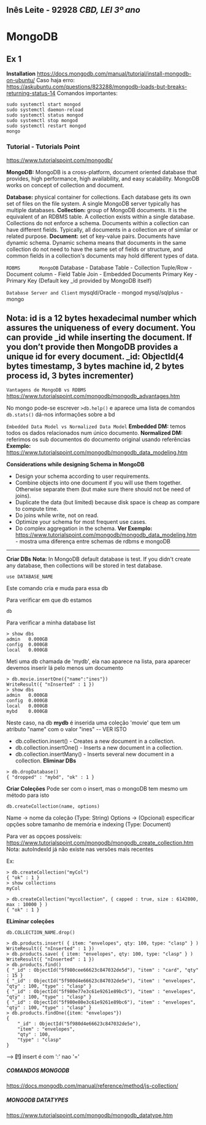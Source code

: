 **Inês Leite - 92928**
*CBD, LEI 3º ano*   
---

# MongoDB

## Ex 1

**Installation**
https://docs.mongodb.com/manual/tutorial/install-mongodb-on-ubuntu/
Caso haja erro: https://askubuntu.com/questions/823288/mongodb-loads-but-breaks-returning-status-14
Comandos importantes:
```
sudo systemctl start mongod
sudo systemctl daemon-reload
sudo systemctl status mongod
sudo systemctl stop mongod
sudo systemctl restart mongod
mongo
```

### Tutorial - Tutorials Point
https://www.tutorialspoint.com/mongodb/

**MongoDB:** MongoDB is a cross-platform, document oriented database that provides, high performance, high availability, and easy scalability. MongoDB works on concept of collection and document.

**Database:** physical container for collections. Each database gets its own set of files on the file system. A single MongoDB server typically has multiple databases.
**Collection:** group of MongoDB documents. It is the equivalent of an RDBMS table. A collection exists within a single database. Collections do not enforce a schema. Documents within a collection can have different fields. Typically, all documents in a collection are of similar or related purpose.
**Document:** set of key-value pairs. Documents have dynamic schema. Dynamic schema means that documents in the same collection do not need to have the same set of fields or structure, and common fields in a collection's documents may hold different types of data.

`RDBMS 	     MongoDB`
  Database 	- 	Database
  Table 	- 	Collection
  Tuple/Row 	- 	Document
  column 	-	Field
  Table Join 	-	Embedded Documents
  Primary Key 	-	Primary Key (Default key _id provided by MongoDB itself)

`Database Server and Client`
mysqld/Oracle 	- 	mongod
mysql/sqlplus 	-	mongo

**Nota:** id is a 12 bytes hexadecimal number which assures the uniqueness of every document. You can provide _id while inserting the document. If you don’t provide then MongoDB provides a unique id for every document. _id: ObjectId(4 bytes timestamp, 3 bytes machine id, 2 bytes process id, 3 bytes incrementer)
---
`Vantagens de MongoDB vs RDBMS`
https://www.tutorialspoint.com/mongodb/mongodb_advantages.htm

No mongo pode-se escrever `>db.help()` e aparece uma lista de comandos
`db.stats()` dá-nos informações sobre a bd


`Embedded Data Model vs Normalized Data Model`
**Embedded DM:** temos todos os dados relacionados num único documento.
**Normalized DM:** referimos os sub documentos do documento original usando referências
**Exemplo:** https://www.tutorialspoint.com/mongodb/mongodb_data_modeling.htm

**Considerations while designing Schema in MongoDB**
- Design your schema according to user requirements.
- Combine objects into one document if you will use them together. Otherwise separate them (but make sure there should not be need of joins).
- Duplicate the data (but limited) because disk space is cheap as compare to compute time.
- Do joins while write, not on read.
- Optimize your schema for most frequent use cases.
- Do complex aggregation in the schema.
**Ver Exemplo:** https://www.tutorialspoint.com/mongodb/mongodb_data_modeling.htm - mostra uma diferença entre schemas de rdbms e mongoDB
---
**Criar DBs**
**Nota:** In MongoDB default database is test. If you didn't create any database, then collections will be stored in test database.
```
use DATABASE_NAME
```
Este comando cria e muda para essa db

Para verificar em que db estamos
```
db
```
Para verificar a minha database list
```
> show dbs
admin   0.000GB
config  0.000GB
local   0.000GB
```
Meti uma db chamada de 'mydb', ela nao aparece na lista, para aparecer devemos inserir lá pelo menos um documento
```
> db.movie.insertOne({"name":"ines"})
WriteResult({ "nInserted" : 1 })
> show dbs
admin   0.000GB
config  0.000GB
local   0.000GB
mybd    0.000GB
```
Neste caso, na db **mydb** é inserida uma coleção 'movie' que tem um atributo "name" com o valor "ines" -- VER ISTO

- db.collection.insert() - Creates a new document in a collection.
- db.collection.insertOne() - Inserts a new document in a collection.
- db.collection.insertMany() - Inserts several new document in a collection.
**Eliminar DBs**
```
> db.dropDatabase()
{ "dropped" : "mybd", "ok" : 1 }
```
**Criar Coleções**
Pode ser com o insert, mas o mongoDB tem mesmo um método para isto
```
db.createCollection(name, options)
```
Name -> nome da coleção (Type: String)
Options -> (Opcional) especificar opções sobre tamanho de memória e indexing (Type: Document)

Para ver as opçoes possíveis: https://www.tutorialspoint.com/mongodb/mongodb_create_collection.htm
Nota: autoIndexId já não existe nas versões mais recentes

Ex:
```
> db.createCollection("myCol")
{ "ok" : 1 }
> show collections
myCol

> db.createCollection("mycollection", { capped : true, size : 6142800, max : 10000 } )
{ "ok" : 1 }
```
**ELiminar coleções**
```
db.COLLECTION_NAME.drop()
```

```
> db.products.insert( { item: "envelopes", qty: 100, type: "clasp" } )
WriteResult({ "nInserted" : 1 })
> db.products.save( { item: "envelopes", qty: 100, type: "clasp" } )
WriteResult({ "nInserted" : 1 })
> db.products.find()
{ "_id" : ObjectId("5f980cee66623c847032de5d"), "item" : "card", "qty" : 15 }
{ "_id" : ObjectId("5f980d4e66623c847032de5e"), "item" : "envelopes", "qty" : 100, "type" : "clasp" }
{ "_id" : ObjectId("5f980e77e3c61e9261e89bc5"), "item" : "envelopes", "qty" : 100, "type" : "clasp" }
{ "_id" : ObjectId("5f980e80e3c61e9261e89bc6"), "item" : "envelopes", "qty" : 100, "type" : "clasp" }
> db.products.findOne({item: "envelopes"})
{
	"_id" : ObjectId("5f980d4e66623c847032de5e"),
	"item" : "envelopes",
	"qty" : 100,
	"type" : "clasp"
}

```

--> **[!]** insert é com ':' nao '='


##### COMANDOS MONGODB
https://docs.mongodb.com/manual/reference/method/js-collection/
##### MONGODB DATATYPES
https://www.tutorialspoint.com/mongodb/mongodb_datatype.htm


